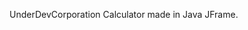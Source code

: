 UnderDevCorporation
Calculator made in Java JFrame.

<!---
UnderDevCorporation/UnderDevCorporation is a ✨ special ✨ repository because its `README.md` (this file) appears on your GitHub profile.
You can click the Preview link to take a look at your changes.
--->
